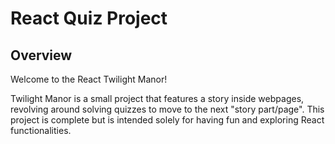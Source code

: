 # React Quiz Project

## Overview

Welcome to the React Twilight Manor!

Twilight Manor is a small project that features a story inside webpages, revolving around solving quizzes to move to the next "story part/page". This project is complete but is intended solely for having fun and exploring React functionalities.
